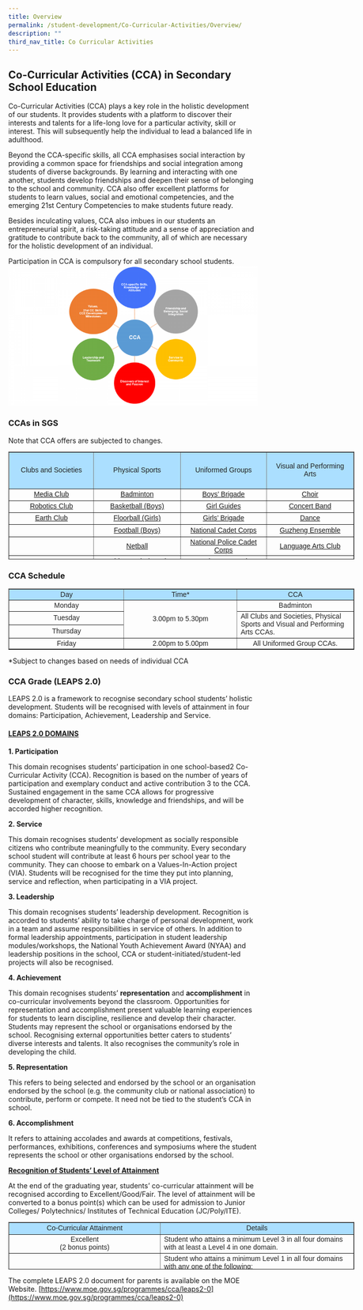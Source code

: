```yaml
---
title: Overview
permalink: /student-development/Co-Curricular-Activities/Overview/
description: ""
third_nav_title: Co Curricular Activities
---
```

## Co-Curricular Activities (CCA) in Secondary School Education

Co-Curricular Activities (CCA) plays a key role in the holistic development of our students. It provides students with a platform to discover their interests and talents for a life-long love for a particular activity, skill or interest. This will subsequently help the individual to lead a balanced life in adulthood.

Beyond the CCA-specific skills, all CCA emphasises social interaction by providing a common space for friendships and social integration among students of diverse backgrounds. By learning and interacting with one another, students develop friendships and deepen their sense of belonging to the school and community. CCA also offer excellent platforms for students to learn values, social and emotional competencies, and the emerging 21st Century Competencies to make students future ready.

Besides inculcating values, CCA also imbues in our students an entrepreneurial spirit, a risk-taking attitude and a sense of appreciation and gratitude to contribute back to the community, all of which are necessary for the holistic development of an individual.

Participation in CCA is compulsory for all secondary school students.
![](/images/cca.png)

### CCAs in SGS
Note that CCA offers are subjected to changes.
<table border="1" style="box-sizing: border-box; color: rgb(34, 34, 34); font-family: Montserrat, sans-serif; font-size: 14px; font-style: normal; font-variant-ligatures: normal; font-variant-caps: normal; font-weight: 300; letter-spacing: normal; orphans: 2; text-align: start; text-transform: none; white-space: normal; widows: 2; word-spacing: 0px; -webkit-text-stroke-width: 0px; text-decoration-thickness: initial; text-decoration-style: initial; text-decoration-color: initial; border-collapse: collapse; width: 700px; height: 218px;"><tbody style="box-sizing: border-box;"><tr style="box-sizing: border-box; height: 74px;"><td style="box-sizing: border-box; width: 232.25px; background-color: rgb(171, 223, 255); text-align: center; height: 74px;"><span style="box-sizing: border-box; font-family: &quot;arial black&quot;, sans-serif;"><strong style="box-sizing: border-box; font-weight: bolder;">Clubs and Societies</strong></span></td><td style="box-sizing: border-box; width: 232.25px; background-color: rgb(171, 223, 255); text-align: center; height: 74px;"><span style="box-sizing: border-box; font-family: &quot;arial black&quot;, sans-serif;"><strong style="box-sizing: border-box; font-weight: bolder;">Physical Sports</strong></span></td><td style="box-sizing: border-box; width: 232.25px; background-color: rgb(171, 223, 255); text-align: center; height: 74px;"><span style="box-sizing: border-box; font-family: &quot;arial black&quot;, sans-serif;"><strong style="box-sizing: border-box; font-weight: bolder;">Uniformed Groups</strong></span></td><td style="box-sizing: border-box; width: 232.25px; background-color: rgb(171, 223, 255); text-align: center; height: 74px;"><span style="box-sizing: border-box; font-family: &quot;arial black&quot;, sans-serif;"><strong style="box-sizing: border-box; font-weight: bolder;">Visual and Performing Arts</strong></span></td></tr><tr style="box-sizing: border-box; height: 24px;"><td style="box-sizing: border-box; width: 232.25px; text-align: center; height: 24px;"><a href="https://www.sgs.moe.edu.sg/student-development/Co-Curricular-Activities/Media-Club/" target="_blank" rel="noopener noreferrer" style="box-sizing: border-box; background-color: transparent;"><span style="box-sizing: border-box; font-family: arial, helvetica, sans-serif;">Media Club</span></a></td><td style="box-sizing: border-box; width: 232.25px; text-align: center; height: 24px;"><a href="https://www.sgs.moe.edu.sg/student-development/Co-Curricular-Activities/Badminton/" target="_blank" rel="noopener noreferrer" style="box-sizing: border-box; background-color: transparent;"><span style="box-sizing: border-box; font-family: arial, helvetica, sans-serif;">Badminton</span></a></td><td style="box-sizing: border-box; width: 232.25px; text-align: center; height: 24px;"><a href="https://www.sgs.moe.edu.sg/student-development/Co-Curricular-Activities/Boys-Brigade/" target="_blank" rel="noopener noreferrer" style="box-sizing: border-box; background-color: transparent;"><span style="box-sizing: border-box; font-family: arial, helvetica, sans-serif;">Boys’ Brigade</span></a></td><td style="box-sizing: border-box; width: 232.25px; text-align: center; height: 24px;"><a href="https://www.sgs.moe.edu.sg/student-development/Co-Curricular-Activities/Choir/" target="_blank" rel="noopener noreferrer" style="box-sizing: border-box; background-color: transparent;"><span style="box-sizing: border-box; font-family: arial, helvetica, sans-serif;">Choir</span></a></td></tr><tr style="box-sizing: border-box; height: 24px;"><td style="box-sizing: border-box; width: 232.25px; text-align: center; height: 24px;"><a href="https://www.sgs.moe.edu.sg/student-development/Co-Curricular-Activities/Robotics-Club/" target="_blank" rel="noopener noreferrer" style="box-sizing: border-box; background-color: transparent;"><span style="box-sizing: border-box; font-family: arial, helvetica, sans-serif;">Robotics Club</span></a></td><td style="box-sizing: border-box; width: 232.25px; text-align: center; height: 24px;"><a href="https://www.sgs.moe.edu.sg/student-development/Co-Curricular-Activities/Basketball-Boys/" target="_blank" rel="noopener noreferrer" style="box-sizing: border-box; background-color: transparent;"><span style="box-sizing: border-box; font-family: arial, helvetica, sans-serif;">Basketball (Boys)</span></a></td><td style="box-sizing: border-box; width: 232.25px; text-align: center; height: 24px;"><a href="https://www.sgs.moe.edu.sg/student-development/Co-Curricular-Activities/Girl-Guides/" target="_blank" rel="noopener noreferrer" style="box-sizing: border-box; background-color: transparent;"><span style="box-sizing: border-box; font-family: arial, helvetica, sans-serif;">Girl Guides</span></a></td><td style="box-sizing: border-box; width: 232.25px; text-align: center; height: 24px;"><a href="https://www.sgs.moe.edu.sg/student-development/Co-Curricular-Activities/Concert-Band/" target="_blank" rel="noopener noreferrer" style="box-sizing: border-box; background-color: transparent;"><span style="box-sizing: border-box; font-family: arial, helvetica, sans-serif;">Concert Band</span></a></td></tr><tr style="box-sizing: border-box; height: 24px;"><td style="box-sizing: border-box; width: 232.25px; text-align: center; height: 24px;"><a href="https://www.sgs.moe.edu.sg/student-development/Co-Curricular-Activities/Earth-Club/" target="_blank" rel="noopener noreferrer" style="box-sizing: border-box; background-color: transparent;"><span style="box-sizing: border-box; font-family: arial, helvetica, sans-serif;">Earth Club</span></a></td><td style="box-sizing: border-box; width: 232.25px; text-align: center; height: 24px;"><a href="https://www.sgs.moe.edu.sg/student-development/Co-Curricular-Activities/Floorball/" target="_blank" rel="noopener noreferrer" style="box-sizing: border-box; background-color: transparent;"><span style="box-sizing: border-box; font-family: arial, helvetica, sans-serif;">Floorball (Girls)</span></a></td><td style="box-sizing: border-box; width: 232.25px; text-align: center; height: 24px;"><a href="https://www.sgs.moe.edu.sg/student-development/Co-Curricular-Activities/Girls-Brigade/" target="_blank" rel="noopener noreferrer" style="box-sizing: border-box; background-color: transparent;"><span style="box-sizing: border-box; font-family: arial, helvetica, sans-serif;">Girls’ Brigade</span></a></td><td style="box-sizing: border-box; width: 232.25px; text-align: center; height: 24px;"><a href="https://www.sgs.moe.edu.sg/student-development/Co-Curricular-Activities/Dance-SGS-Da-Whoosh-Dance-Club/" target="_blank" rel="noopener noreferrer" style="box-sizing: border-box; background-color: transparent;"><span style="box-sizing: border-box; font-family: arial, helvetica, sans-serif;">Dance</span></a></td></tr><tr style="box-sizing: border-box; height: 25px;"><td style="box-sizing: border-box; width: 232.25px; text-align: center; height: 25px;"></td><td style="box-sizing: border-box; width: 232.25px; text-align: center; height: 25px;"><a href="https://www.sgs.moe.edu.sg/student-development/Co-Curricular-Activities/Floorball/" target="_blank" rel="noopener noreferrer" style="box-sizing: border-box; background-color: transparent;"><span style="box-sizing: border-box; font-family: arial, helvetica, sans-serif;">Football (Boys)</span></a></td><td style="box-sizing: border-box; width: 232.25px; text-align: center; height: 25px;"><a href="https://www.sgs.moe.edu.sg/student-development/Co-Curricular-Activities/National-Cadet-Corps/" target="_blank" rel="noopener noreferrer" style="box-sizing: border-box; background-color: transparent;"><span style="box-sizing: border-box; font-family: arial, helvetica, sans-serif;">National Cadet Corps</span></a></td><td style="box-sizing: border-box; width: 232.25px; text-align: center; height: 25px;"><a href="https://www.sgs.moe.edu.sg/student-development/Co-Curricular-Activities/Guzheng-Ensemble/" target="_blank" rel="noopener noreferrer" style="box-sizing: border-box; background-color: transparent;"><span style="box-sizing: border-box; font-family: arial, helvetica, sans-serif;">Guzheng Ensemble</span></a></td></tr><tr style="box-sizing: border-box; height: 23px;"><td style="box-sizing: border-box; width: 232.25px; text-align: center; height: 23px;"></td><td style="box-sizing: border-box; width: 232.25px; text-align: center; height: 23px;"><a href="https://www.sgs.moe.edu.sg/student-development/Co-Curricular-Activities/Netball/" target="_blank" rel="noopener noreferrer" style="box-sizing: border-box; background-color: transparent;"><span style="box-sizing: border-box; font-family: arial, helvetica, sans-serif;">Netball</span></a></td><td style="box-sizing: border-box; width: 232.25px; text-align: center; height: 23px;"><a href="https://www.sgs.moe.edu.sg/student-development/Co-Curricular-Activities/National-Police-Cadet-Corps/" target="_blank" rel="noopener noreferrer" style="box-sizing: border-box; background-color: transparent;"><span style="box-sizing: border-box; font-family: arial, helvetica, sans-serif;">National Police Cadet Corps</span></a></td><td style="box-sizing: border-box; width: 232.25px; text-align: center; height: 23px;"><a href="https://www.sgs.moe.edu.sg/student-development/Co-Curricular-Activities/Language-Arts-Club/" target="_blank" rel="noopener noreferrer" style="box-sizing: border-box; background-color: transparent;"><span style="box-sizing: border-box; font-family: arial, helvetica, sans-serif;">Language Arts Club</span></a></td></tr><tr style="box-sizing: border-box; height: 24px;"><td style="box-sizing: border-box; width: 232.25px; text-align: center; height: 24px;"></td><td style="box-sizing: border-box; width: 232.25px; text-align: center; height: 24px;"><a href="https://www.sgs.moe.edu.sg/student-development/Co-Curricular-Activities/Table-Tennis/" target="_blank" rel="noopener noreferrer" style="box-sizing: border-box; background-color: transparent;"><span style="box-sizing: border-box; font-family: arial, helvetica, sans-serif;">Table Tennis (Boys)</span></a></td><td style="box-sizing: border-box; width: 232.25px; text-align: center; height: 24px;"><a href="https://www.sgs.moe.edu.sg/student-development/Co-Curricular-Activities/Red-Cross-Youth/" target="_blank" rel="noopener noreferrer" style="box-sizing: border-box; background-color: transparent;"><span style="box-sizing: border-box; font-family: arial, helvetica, sans-serif;">Red Cross Youth</span></a></td><td style="box-sizing: border-box; width: 232.25px; text-align: center; height: 24px;"></td></tr></tbody></table>


### CCA Schedule

<table border="1" style="box-sizing: border-box; color: rgb(34, 34, 34); font-family: Montserrat, sans-serif; font-size: 14px; font-style: normal; font-variant-ligatures: normal; font-variant-caps: normal; font-weight: 300; letter-spacing: normal; orphans: 2; text-align: start; text-transform: none; white-space: normal; widows: 2; word-spacing: 0px; -webkit-text-stroke-width: 0px; text-decoration-thickness: initial; text-decoration-style: initial; text-decoration-color: initial; border-collapse: collapse; width: 700px;"><tbody style="box-sizing: border-box;"><tr style="box-sizing: border-box;"><td style="box-sizing: border-box; width: 309.656px; background-color: rgb(171, 223, 255); text-align: center;"><span style="box-sizing: border-box; font-family: &quot;arial black&quot;, sans-serif;"><strong style="box-sizing: border-box; font-weight: bolder;">Day</strong></span></td><td style="box-sizing: border-box; width: 309.656px; background-color: rgb(171, 223, 255); text-align: center;"><span style="box-sizing: border-box; font-family: &quot;arial black&quot;, sans-serif;"><strong style="box-sizing: border-box; font-weight: bolder;">Time*</strong></span></td><td style="box-sizing: border-box; width: 309.688px; background-color: rgb(171, 223, 255); text-align: center;"><span style="box-sizing: border-box; font-family: &quot;arial black&quot;, sans-serif;"><strong style="box-sizing: border-box; font-weight: bolder;">CCA</strong></span></td></tr><tr style="box-sizing: border-box;"><td style="box-sizing: border-box; width: 309.656px; text-align: center;"><span style="box-sizing: border-box; font-family: arial, helvetica, sans-serif;">Monday</span></td><td rowspan="3" style="box-sizing: border-box; width: 309.656px; text-align: center;"><span style="box-sizing: border-box; font-family: arial, helvetica, sans-serif;">3.00pm to 5.30pm</span></td><td style="box-sizing: border-box; width: 309.688px; text-align: center;"><span style="box-sizing: border-box; font-family: arial, helvetica, sans-serif;">Badminton</span></td></tr><tr style="box-sizing: border-box;"><td style="box-sizing: border-box; width: 309.656px; text-align: center;"><span style="box-sizing: border-box; font-family: arial, helvetica, sans-serif;">Tuesday</span></td><td rowspan="2" style="box-sizing: border-box; width: 309.688px; text-align: left;"><span style="box-sizing: border-box; font-family: arial, helvetica, sans-serif;">All Clubs and Societies, Physical Sports and Visual and Performing Arts CCAs.</span></td></tr><tr style="box-sizing: border-box;"><td style="box-sizing: border-box; width: 309.656px; text-align: center;"><span style="box-sizing: border-box; font-family: arial, helvetica, sans-serif;">Thursday</span></td></tr><tr style="box-sizing: border-box;"><td style="box-sizing: border-box; width: 309.656px; text-align: center;"><span style="box-sizing: border-box; font-family: arial, helvetica, sans-serif;">Friday</span></td><td style="box-sizing: border-box; width: 309.656px; text-align: center;"><span style="box-sizing: border-box; font-family: arial, helvetica, sans-serif;">2.00pm to 5.00pm</span></td><td style="box-sizing: border-box; width: 309.688px; text-align: center;"><span style="box-sizing: border-box; font-family: arial, helvetica, sans-serif;">All Uniformed Group CCAs.</span></td></tr></tbody></table>
*Subject to changes based on needs of individual CCA

### CCA Grade (LEAPS 2.0)

LEAPS 2.0 is a framework to recognise secondary school students’ holistic development. Students will be recognised with levels of attainment in four domains: Participation, Achievement, Leadership and Service.

#### <u>LEAPS 2.0 DOMAINS</u>

**1\. Participation**

This domain recognises students’ participation in one school-based2 Co-Curricular Activity (CCA). Recognition is based on the number of years of participation and exemplary conduct and active contribution 3 to the CCA. Sustained engagement in the same CCA allows for progressive development of character, skills, knowledge and friendships, and will be accorded higher recognition.

**2\. Service**

This domain recognises students’ development as socially responsible citizens who contribute meaningfully to the community. Every secondary school student will contribute at least 6 hours per school year to the community. They can choose to embark on a Values-In-Action project (VIA). Students will be recognised for the time they put into planning, service and reflection, when participating in a VIA project.

**3\. Leadership**

This domain recognises students’ leadership development. Recognition is accorded to students’ ability to take charge of personal development, work in a team and assume responsibilities in service of others. In addition to formal leadership appointments, participation in student leadership modules/workshops, the National Youth Achievement Award (NYAA) and leadership positions in the school, CCA or student-initiated/student-led projects will also be recognised.

**4\. Achievement**

This domain recognises students’&nbsp;**representation**&nbsp;and&nbsp;**accomplishment**&nbsp;in co-curricular involvements beyond the classroom. Opportunities for representation and accomplishment present valuable learning experiences for students to learn discipline, resilience and develop their character. Students may represent the school or organisations endorsed by the school. Recognising external opportunities better caters to students’ diverse interests and talents. It also recognises the community’s role in developing the child.

**5\. Representation**&nbsp;

This refers to being selected and endorsed by the school or an organisation endorsed by the school (e.g. the community club or national association) to contribute, perform or compete. It need not be tied to the student’s CCA in school.

**6\. Accomplishment**&nbsp;

It refers to attaining accolades and awards at competitions, festivals, performances, exhibitions, conferences and symposiums where the student represents the school or other organisations endorsed by the school.

**<u>Recognition of Students’ Level of Attainment</u>**

At the end of the graduating year, students’ co-curricular attainment will be recognised according to Excellent/Good/Fair. The level of attainment will be converted to a bonus point(s) which can be used for admission to Junior Colleges/ Polytechnics/ Institutes of Technical Education (JC/Poly/ITE).

<table border="1" style="box-sizing: border-box; color: rgb(34, 34, 34); font-family: Montserrat, sans-serif; font-size: 14px; font-style: normal; font-variant-ligatures: normal; font-variant-caps: normal; font-weight: 300; letter-spacing: normal; orphans: 2; text-align: start; text-transform: none; white-space: normal; widows: 2; word-spacing: 0px; -webkit-text-stroke-width: 0px; text-decoration-thickness: initial; text-decoration-style: initial; text-decoration-color: initial; border-collapse: collapse; width:700px; height: 96px;"><tbody style="box-sizing: border-box;"><tr style="box-sizing: border-box; height: 24px;"><td style="box-sizing: border-box; width: 200px; background-color: rgb(171, 223, 255); text-align: center; height: 24px;"><span style="box-sizing: border-box; font-family: &quot;arial black&quot;, sans-serif;"><strong style="box-sizing: border-box; font-weight: bolder;">Co-Curricular Attainment</strong></span></td><td style="box-sizing: border-box; width: 200px; background-color: rgb(171, 223, 255); text-align: center; height: 24px;"><span style="box-sizing: border-box; font-family: &quot;arial black&quot;, sans-serif;"><strong style="box-sizing: border-box; font-weight: bolder;">Details</strong></span></td></tr><tr style="box-sizing: border-box; height: 24px;"><td style="box-sizing: border-box; width: 350px; text-align: center; height: 24px;"><span style="box-sizing: border-box; font-family: arial, helvetica, sans-serif;">Excellent</span><br style="box-sizing: border-box;"><span style="box-sizing: border-box; font-family: arial, helvetica, sans-serif;">(2 bonus points)</span></td><td style="box-sizing: border-box; width: 350px; height: 24px; text-align: left;"><span style="box-sizing: border-box; font-family: arial, helvetica, sans-serif;">Student who attains a minimum Level 3 in all four domains with at least a Level 4 in one domain.</span></td></tr><tr style="box-sizing: border-box; height: 24px;"><td style="box-sizing: border-box; width: 464.5px; text-align: center; height: 24px;"><span style="box-sizing: border-box; font-family: arial, helvetica, sans-serif;">Good</span><br style="box-sizing: border-box;"><span style="box-sizing: border-box; font-family: arial, helvetica, sans-serif;">(1 bonus point)</span></td><td style="box-sizing: border-box; width: 300; height: 24px; text-align: left; vertical-align: top;"><span style="box-sizing: border-box; font-family: arial, helvetica, sans-serif;">Student who attains a minimum Level 1 in all four domains with any one of the following:</span><p style="box-sizing: border-box; margin: 0px 0px 10px; line-height: 1.3;"></p><ol style="box-sizing: border-box; list-style-type: lower-roman;"><li style="box-sizing: border-box; line-height: 1.3;"><span style="box-sizing: border-box; font-family: arial, helvetica, sans-serif;">At least Level 2 in three domains;</span></li><li style="box-sizing: border-box; line-height: 1.5;"><span style="box-sizing: border-box; font-family: arial, helvetica, sans-serif;">At least Level 2 in one domain and at least Level 3 in another domain; or</span></li><li style="box-sizing: border-box; line-height: 1.5;"><span style="box-sizing: border-box; font-family: arial, helvetica, sans-serif;">At least Level 4 in one domain.</span></li></ol></td></tr><tr style="box-sizing: border-box; height: 24px;"><td style="box-sizing: border-box; width: 300px; text-align: center; height: 24px;"><span style="box-sizing: border-box; font-family: arial, helvetica, sans-serif;">Fair</span></td><td style="box-sizing: border-box; width: 600px; height: 24px; text-align: left;"><span style="box-sizing: border-box; font-family: arial, helvetica, sans-serif;">Student’s attainment in co-curricular will not translate into any bonus points.</span></td></tr></tbody></table>

The complete LEAPS 2.0 document for parents is available on the MOE Website.
[https://www.moe.gov.sg/programmes/cca/leaps2-0](https://www.moe.gov.sg/programmes/cca/leaps2-0)